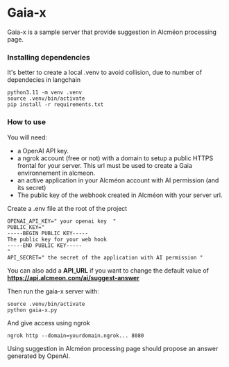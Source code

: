 # Gaia-x

Gaia-x is a sample server that provide suggestion in Alcméon processing page.

### Installing dependencies
It's better to create a local .venv to avoid collision, due to number of dependecies in langchain

```
python3.11 -m venv .venv
source .venv/bin/activate
pip install -r requirements.txt
```

### How to use
You will need:
- a OpenAI API key.
- a ngrok account (free or not) with a domain to setup a public HTTPS frontal for your server. This url must be used to create a Gaia environnement in alcmeon.
- an active application in your Alcméon account with AI permission (and its secret)
- The public key of the webhook created in Alcméon with your server url.

Create a .env file at the root of the project

```
OPENAI_API_KEY=" your openai key  "
PUBLIC_KEY="
-----BEGIN PUBLIC KEY-----
The public key for your web hook
-----END PUBLIC KEY-----
"
API_SECRET=" the secret of the application with AI permission "
```
You can also add a **API_URL** if you want to change the default value of **https://api.alcmeon.com/ai/suggest-answer**

Then run the gaia-x server with:
```
source .venv/bin/activate
python gaia-x.py
```

And give access using ngrok
```
ngrok http --domain=yourdomain.ngrok... 8080
```

Using suggestion in Alcméon processing page should propose an answer generated by OpenAI.
